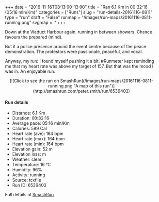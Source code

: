 +++
date = "2016-11-16T08:13:00-13:00"
title = "Ran 6.1 Km in 00:32:16 (05:16 min/Km)"
categories = ["Runs"]
slug = "run-details-20161116-0811"
type = "run"
draft = "False"
runmap = "/images/run-maps/20161116-0811-running.png"
svgmap = '<polyline points="90 62, 93 63, 97 61, 100 62, 100 59, 95 58, 93 57, 94 57, 94 56, 93 56, 89 55, 79 52, 68 50, 65 48, 71 43, 82 32, 82 32, 80 31, 77 31, 74 34, 71 36, 70 38, 67 40, 61 45, 60 47, 64 49, 65 49, 64 50, 60 49, 58 51, 56 56, 55 60, 53 63, 52 65, 52 66, 51 69, 50 70, 48 70, 46 68, 45 67, 33 61, 26 59, 20 58, 18 56, 17 55, 16 53, 14 50, 4 44, 4 44, 5 43, 3 42, 0 40, 1 41, 5 43, 5 45, 12 49, 14 51, 15 53, 17 55, 18 57, 20 58, 25 59, 32 60, 36 63, 39 64, 44 67, 48 68, 50 63, 51 63, 52 63, 53 63, 58 52, 58 51, 60 48, 63 48, 75 52">'
+++

Down at the Viaduct Harbour again, running in between showers. Chance favours the prepared (mind). 

But if a police presence around the event centre because of the peace demonstration. The protestors were passionate, peaceful, and vocal. 

Anyway, my run: I found myself pushing it a bit. #Runmeter kept reminding me that my heart rate was above my target of 157. But that was the mood I was in. An enjoyable run.  

<!--more-->

<center>
[![Click to see the run on SmashRun](/images/run-maps/20161116-0811-running.png "A map of this run")](http://smashrun.com/peter.smith/run/6536403)
</center>

#### Run details

* Distance: 6.1 Km
* Duration: 00:32:16
* Average pace: 05:16 min/Km
* Calories: 589 Cal
* Heart rate (ave): 164 bpm
* Heart rate (max): 164 bpm
* Heart rate (min): 164 bpm
* Elevation gain: 52 m
* Elevation loss:  m
* Weather: clear
* Temperature: 16 &deg;C
* Humidity: 96%
* Activity: running
* Source: tcxfile
* Run ID: 6536403

Full details at [SmashRun](http://smashrun.com/peter.smith/run/6536403)